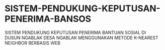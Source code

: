 # SISTEM-PENDUKUNG-KEPUTUSAN-PENERIMA-BANSOS
SISTEM PENDUKUNG KEPUTUSAN PENERIMA BANTUAN SOSIAL DI DUSUN NGABLAK DESA NGABLAK MENGGUNAKAN METODE K-NEAREST NEIGHBOR BERBASIS WEB 
